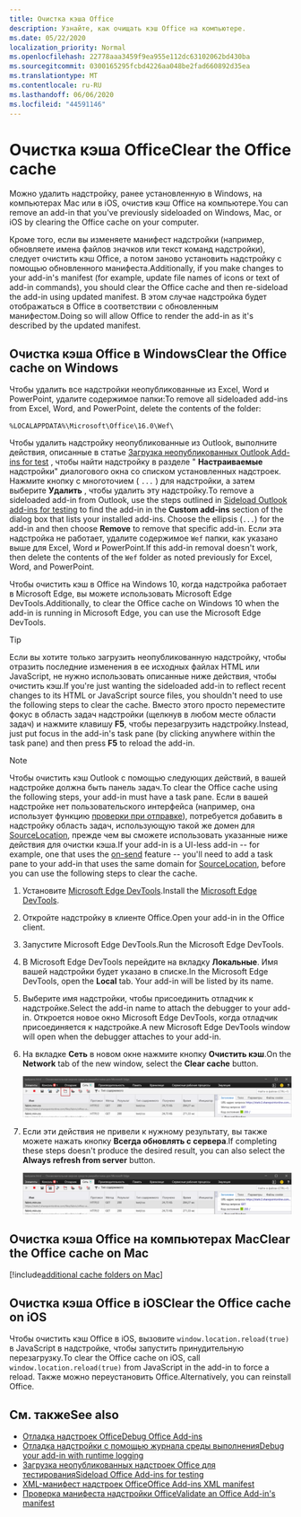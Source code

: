 ```yaml
---
title: Очистка кэша Office
description: Узнайте, как очищать кэш Office на компьютере.
ms.date: 05/22/2020
localization_priority: Normal
ms.openlocfilehash: 22778aaa3459f9ea955e112dc63102062bd430ba
ms.sourcegitcommit: 0300165295fcbd4226aa048be2fad660892d35ea
ms.translationtype: MT
ms.contentlocale: ru-RU
ms.lasthandoff: 06/06/2020
ms.locfileid: "44591146"
---
```

# <a name="clear-the-office-cache"></a><span data-ttu-id="d8777-103">Очистка кэша Office</span><span class="sxs-lookup"><span data-stu-id="d8777-103">Clear the Office cache</span></span>

<span data-ttu-id="d8777-104">Можно удалить надстройку, ранее установленную в Windows, на компьютерах Mac или в iOS, очистив кэш Office на компьютере.</span><span class="sxs-lookup"><span data-stu-id="d8777-104">You can remove an add-in that you've previously sideloaded on Windows, Mac, or iOS by clearing the Office cache on your computer.</span></span>

<span data-ttu-id="d8777-105">Кроме того, если вы изменяете манифест надстройки (например, обновляете имена файлов значков или текст команд надстройки), следует очистить кэш Office, а потом заново установить надстройку с помощью обновленного манифеста.</span><span class="sxs-lookup"><span data-stu-id="d8777-105">Additionally, if you make changes to your add-in's manifest (for example, update file names of icons or text of add-in commands), you should clear the Office cache and then re-sideload the add-in using updated manifest.</span></span> <span data-ttu-id="d8777-106">В этом случае надстройка будет отображаться в Office в соответствии с обновленным манифестом.</span><span class="sxs-lookup"><span data-stu-id="d8777-106">Doing so will allow Office to render the add-in as it's described by the updated manifest.</span></span>

## <a name="clear-the-office-cache-on-windows"></a><span data-ttu-id="d8777-107">Очистка кэша Office в Windows</span><span class="sxs-lookup"><span data-stu-id="d8777-107">Clear the Office cache on Windows</span></span>

<span data-ttu-id="d8777-108">Чтобы удалить все надстройки неопубликованные из Excel, Word и PowerPoint, удалите содержимое папки:</span><span class="sxs-lookup"><span data-stu-id="d8777-108">To remove all sideloaded add-ins from Excel, Word, and PowerPoint, delete the contents of the folder:</span></span>

```text
%LOCALAPPDATA%\Microsoft\Office\16.0\Wef\
```

<span data-ttu-id="d8777-109">Чтобы удалить надстройку неопубликованные из Outlook, выполните действия, описанные в статье [Загрузка неопубликованных Outlook Add-ins for test](../outlook/sideload-outlook-add-ins-for-testing.md) , чтобы найти надстройку в разделе " **Настраиваемые** надстройки" диалогового окна со списком установленных надстроек. Нажмите кнопку с многоточием ( `...` ) для надстройки, а затем выберите **Удалить** , чтобы удалить эту надстройку.</span><span class="sxs-lookup"><span data-stu-id="d8777-109">To remove a sideloaded add-in from Outlook, use the steps outlined in [Sideload Outlook add-ins for testing](../outlook/sideload-outlook-add-ins-for-testing.md) to find the add-in in the **Custom add-ins** section of the dialog box that lists your installed add-ins. Choose the ellipsis (`...`) for the add-in and then choose **Remove** to remove that specific add-in.</span></span> <span data-ttu-id="d8777-110">Если эта надстройка не работает, удалите содержимое `Wef` папки, как указано выше для Excel, Word и PowerPoint.</span><span class="sxs-lookup"><span data-stu-id="d8777-110">If this add-in removal doesn't work, then delete the contents of the `Wef` folder as noted previously for Excel, Word, and PowerPoint.</span></span>

<span data-ttu-id="d8777-111">Чтобы очистить кэш в Office на Windows 10, когда надстройка работает в Microsoft Edge, вы можете использовать Microsoft Edge DevTools.</span><span class="sxs-lookup"><span data-stu-id="d8777-111">Additionally, to clear the Office cache on Windows 10 when the add-in is running in Microsoft Edge, you can use the Microsoft Edge DevTools.</span></span>

> [!TIP]
> <span data-ttu-id="d8777-112">Если вы хотите только загрузить неопубликованную надстройку, чтобы отразить последние изменения в ее исходных файлах HTML или JavaScript, не нужно использовать описанные ниже действия, чтобы очистить кэш.</span><span class="sxs-lookup"><span data-stu-id="d8777-112">If you're just wanting the sideloaded add-in to reflect recent changes to its HTML or JavaScript source files, you shouldn't need to use the following steps to clear the cache.</span></span> <span data-ttu-id="d8777-113">Вместо этого просто переместите фокус в область задач надстройки (щелкнув в любом месте области задач) и нажмите клавишу **F5**, чтобы перезагрузить надстройку.</span><span class="sxs-lookup"><span data-stu-id="d8777-113">Instead, just put focus in the add-in's task pane (by clicking anywhere within the task pane) and then press **F5** to reload the add-in.</span></span>

> [!NOTE]
> <span data-ttu-id="d8777-114">Чтобы очистить кэш Outlook с помощью следующих действий, в вашей надстройке должна быть панель задач.</span><span class="sxs-lookup"><span data-stu-id="d8777-114">To clear the Office cache using the following steps, your add-in must have a task pane.</span></span> <span data-ttu-id="d8777-115">Если в вашей надстройке нет пользовательского интерфейса (например, она использует функцию [проверки при отправке](../outlook/outlook-on-send-addins.md)), потребуется добавить в надстройку область задач, использующую такой же домен для [SourceLocation](../reference/manifest/sourcelocation.md), прежде чем вы сможете использовать указанные ниже действия для очистки кэша.</span><span class="sxs-lookup"><span data-stu-id="d8777-115">If your add-in is a UI-less add-in -- for example, one that uses the [on-send](../outlook/outlook-on-send-addins.md) feature -- you'll need to add a task pane to your add-in that uses the same domain for [SourceLocation](../reference/manifest/sourcelocation.md), before you can use the following steps to clear the cache.</span></span>

1. <span data-ttu-id="d8777-116">Установите [Microsoft Edge DevTools](https://www.microsoft.com/p/microsoft-edge-devtools-preview/9mzbfrmz0mnj).</span><span class="sxs-lookup"><span data-stu-id="d8777-116">Install the [Microsoft Edge DevTools](https://www.microsoft.com/p/microsoft-edge-devtools-preview/9mzbfrmz0mnj).</span></span>

2. <span data-ttu-id="d8777-117">Откройте надстройку в клиенте Office.</span><span class="sxs-lookup"><span data-stu-id="d8777-117">Open your add-in in the Office client.</span></span>

3. <span data-ttu-id="d8777-118">Запустите Microsoft Edge DevTools.</span><span class="sxs-lookup"><span data-stu-id="d8777-118">Run the Microsoft Edge DevTools.</span></span>

4. <span data-ttu-id="d8777-119">В Microsoft Edge DevTools перейдите на вкладку **Локальные**. Имя вашей надстройки будет указано в списке.</span><span class="sxs-lookup"><span data-stu-id="d8777-119">In the Microsoft Edge DevTools, open the **Local** tab. Your add-in will be listed by its name.</span></span>

5. <span data-ttu-id="d8777-120">Выберите имя надстройки, чтобы присоединить отладчик к надстройке.</span><span class="sxs-lookup"><span data-stu-id="d8777-120">Select the add-in name to attach the debugger to your add-in.</span></span> <span data-ttu-id="d8777-121">Откроется новое окно Microsoft Edge DevTools, когда отладчик присоединяется к надстройке.</span><span class="sxs-lookup"><span data-stu-id="d8777-121">A new Microsoft Edge DevTools window will open when the debugger attaches to your add-in.</span></span>

6. <span data-ttu-id="d8777-122">На вкладке **Сеть** в новом окне нажмите кнопку **Очистить кэш**.</span><span class="sxs-lookup"><span data-stu-id="d8777-122">On the **Network** tab of the new window, select the **Clear cache** button.</span></span>

    ![Снимок экрана Microsoft Edge DevTools с выделенной кнопкой "Очистить кэш"](../images/edge-devtools-clear-cache.png)

7. <span data-ttu-id="d8777-124">Если эти действия не привели к нужному результату, вы также можете нажать кнопку **Всегда обновлять с сервера**.</span><span class="sxs-lookup"><span data-stu-id="d8777-124">If completing these steps doesn't produce the desired result, you can also select the **Always refresh from server** button.</span></span>

    ![Снимок экрана Microsoft Edge DevTools с выделенной кнопкой "Всегда обновлять с сервера"](../images/edge-devtools-refresh-from-server.png)

## <a name="clear-the-office-cache-on-mac"></a><span data-ttu-id="d8777-126">Очистка кэша Office на компьютерах Mac</span><span class="sxs-lookup"><span data-stu-id="d8777-126">Clear the Office cache on Mac</span></span>

[!include[additional cache folders on Mac](../includes/mac-cache-folders.md)]

## <a name="clear-the-office-cache-on-ios"></a><span data-ttu-id="d8777-127">Очистка кэша Office в iOS</span><span class="sxs-lookup"><span data-stu-id="d8777-127">Clear the Office cache on iOS</span></span>

<span data-ttu-id="d8777-128">Чтобы очистить кэш Office в iOS, вызовите `window.location.reload(true)` в JavaScript в надстройке, чтобы запустить принудительную перезагрузку.</span><span class="sxs-lookup"><span data-stu-id="d8777-128">To clear the Office cache on iOS, call `window.location.reload(true)` from JavaScript in the add-in to force a reload.</span></span> <span data-ttu-id="d8777-129">Также можно переустановить Office.</span><span class="sxs-lookup"><span data-stu-id="d8777-129">Alternatively, you can reinstall Office.</span></span>

## <a name="see-also"></a><span data-ttu-id="d8777-130">См. также</span><span class="sxs-lookup"><span data-stu-id="d8777-130">See also</span></span>

- [<span data-ttu-id="d8777-131">Отладка надстроек Office</span><span class="sxs-lookup"><span data-stu-id="d8777-131">Debug Office Add-ins</span></span>](debug-add-ins-using-f12-developer-tools-on-windows-10.md)
- [<span data-ttu-id="d8777-132">Отладка надстройки с помощью журнала среды выполнения</span><span class="sxs-lookup"><span data-stu-id="d8777-132">Debug your add-in with runtime logging</span></span>](runtime-logging.md)
- [<span data-ttu-id="d8777-133">Загрузка неопубликованных надстроек Office для тестирования</span><span class="sxs-lookup"><span data-stu-id="d8777-133">Sideload Office Add-ins for testing</span></span>](sideload-office-add-ins-for-testing.md)
- [<span data-ttu-id="d8777-134">XML-манифест надстроек Office</span><span class="sxs-lookup"><span data-stu-id="d8777-134">Office Add-ins XML manifest</span></span>](../develop/add-in-manifests.md)
- [<span data-ttu-id="d8777-135">Проверка манифеста надстройки Office</span><span class="sxs-lookup"><span data-stu-id="d8777-135">Validate an Office Add-in's manifest</span></span>](troubleshoot-manifest.md)
